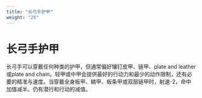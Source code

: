 ```yaml
---
title: "长弓手护甲"
weight: "25"
---
```

# 长弓手护甲

长弓手可以穿戴任何种类的护甲，但通常偏好镶钉皮甲、链甲、plate and leather或plate and chain。轻甲或中甲会提供最好的行动力和最少的动作限制，还有必要的精准与速度。当穿戴全身板甲、鳞甲、板条甲或双层链甲时，射速-2，命中加值减半。仍有潜行和行动的减值。
